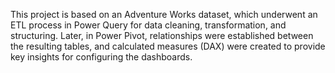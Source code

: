 This project is based on an Adventure Works dataset, which underwent an ETL process in Power Query for data cleaning, transformation, and structuring. Later, in Power Pivot, relationships were established between the resulting tables, and calculated measures (DAX) were created to provide key insights for configuring the dashboards.
